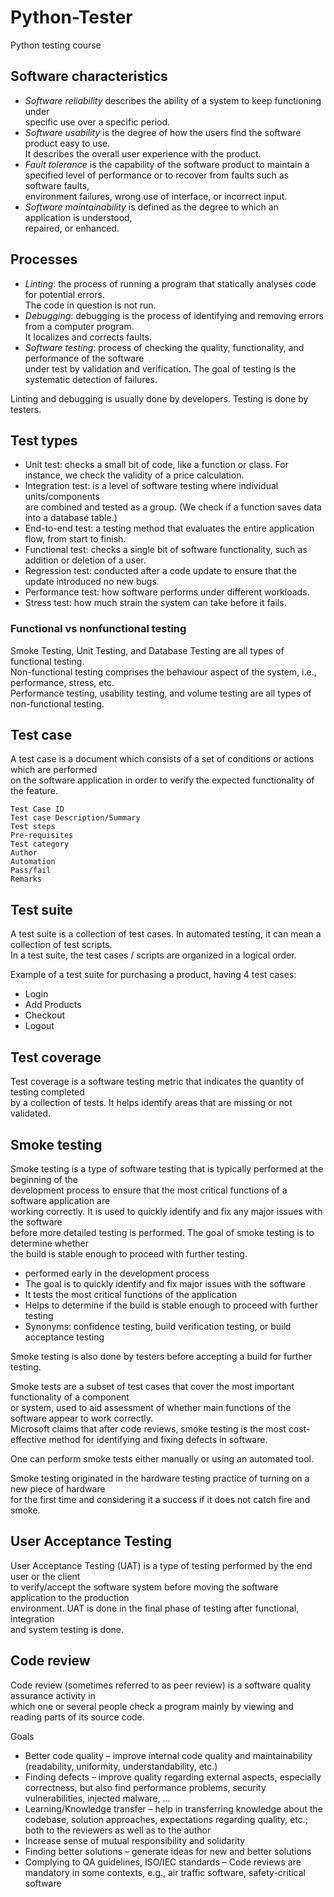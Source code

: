 # Python-Tester
Python testing course


## Software characteristics 

- *Software reliability* describes the ability of a system to keep functioning under  
  specific use over a specific period.  
- *Software usability* is the degree of how the users find the software product easy to use.  
  It describes the overall user experience with the product.  
- *Fault tolerance* is the capability of the software product to maintain a  
  specified level of performance or to recover from faults such as software faults,  
  environment failures, wrong use of interface, or incorrect input.  
- *Software maintainability* is defined as the degree to which an application is understood,  
  repaired, or enhanced.  

## Processes 

 - *Linting*: the process of running a program that statically analyses code for potential errors.  
   The code in question is not run.  
 - *Debugging*: debugging is the process of identifying and removing errors from a computer program.  
   It localizes and corrects faults.  
 - *Software testing*:  process of checking the quality, functionality, and performance of the software  
   under test by validation and verification. The goal of testing is the systematic detection of failures.  

Linting and debugging is usually done by developers. Testing is done by testers. 


## Test types

- Unit test: checks a small bit of code, like a function or class. For instance, we check the validity
  of a price calculation.  
- Integration test: is a level of software testing where individual units/components  
  are combined and tested as a group. (We check if a function saves data into a database table.)  
- End-to-end test: a testing method that evaluates the entire application flow, from start to finish.
- Functional test: checks a single bit of software functionality, such as addition or deletion of a user.
- Regression test: conducted after a code update to ensure that the update introduced no new bugs.
- Performance test: how software performs under different workloads.
- Stress test: how much strain the system can take before it fails.

### Functional vs nonfunctional testing  

Smoke Testing, Unit Testing, and Database Testing are all types of functional testing.  
Non-functional testing comprises the behaviour aspect of the system, i.e., performance, stress, etc.  
Performance testing, usability testing, and volume testing are all types of non-functional testing.  


## Test case 

A test case is a document which consists of a set of conditions or actions which are performed  
on the software application in order to verify the expected functionality of the feature.  

    Test Case ID 
    Test case Description/Summary
    Test steps 
    Pre-requisites 
    Test category
    Author
    Automation 
    Pass/fail
    Remarks

## Test suite 

A test suite is a collection of test cases. In automated testing, it can mean a collection of test scripts.  
In a test suite, the test cases / scripts are organized in a logical order.  

Example of a test suite for purchasing a product, having 4 test cases:

- Login
- Add Products
- Checkout
- Logout



## Test coverage

Test coverage is a software testing metric that indicates the quantity of testing completed  
by a collection of tests. It helps identify areas that are missing or not validated.


## Smoke testing 

Smoke testing is a type of software testing that is typically performed at the beginning of the  
development process to ensure that the most critical functions of a software application are   
working correctly. It is used to quickly identify and fix any major issues with the software   
before more detailed testing is performed. The goal of smoke testing is to determine whether   
the build is stable enough to proceed with further testing. 

- performed early in the development process
- The goal is to quickly identify and fix major issues with the software
- It tests the most critical functions of the application
- Helps to determine if the build is stable enough to proceed with further testing
- Synonyms: confidence testing, build verification testing, or build acceptance testing


Smoke testing is also done by testers before accepting a build for further testing.

Smoke tests are a subset of test cases that cover the most important functionality of a component  
or system, used to aid assessment of whether main functions of the software appear to work correctly.  
Microsoft claims that after code reviews, smoke testing is the most cost-effective method for 
identifying and fixing defects in software.  

One can perform smoke tests either manually or using an automated tool.  

Smoke testing originated in the hardware testing practice of turning on a new piece of hardware  
for the first time and considering it a success if it does not catch fire and smoke. 


## User Acceptance Testing

User Acceptance Testing (UAT) is a type of testing performed by the end user or the client  
to verify/accept the software system before moving the software application to the production  
environment. UAT is done in the final phase of testing after functional, integration  
and system testing is done.


## Code review

Code review (sometimes referred to as peer review) is a software quality assurance activity in  
which one or several people check a program mainly by viewing and reading parts of its source code.  

Goals 

- Better code quality  – improve internal code quality and maintainability
  (readability, uniformity, understandability, etc.)
- Finding defects  – improve quality regarding external aspects, especially correctness,
  but also find performance problems, security vulnerabilities, injected malware, ...
- Learning/Knowledge transfer  – help in transferring knowledge about the codebase, solution approaches,
  expectations regarding quality, etc.; both to the reviewers as well as to the author
- Increase sense of mutual responsibility and solidarity
- Finding better solutions  – generate ideas for new and better solutions 
- Complying to QA guidelines, ISO/IEC standards  – Code reviews are mandatory in some contexts, e.g.,
  air traffic software, safety-critical software









